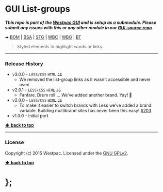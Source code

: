 GUI List-groups
===============

***This repo is part of the [Westpac GUI](http://gel.westpacgroup.com.au/GUI/) and is setup as a submodule. Please submit any issues with this or any other
module in our [GUI-source repo](https://github.com/WestpacCXTeam/GUI-source/issues)***

➠
[BOM](http://westpaccxteam.github.io/GUI-list-groups/tests/BOM/) |
[BSA](http://westpaccxteam.github.io/GUI-list-groups/tests/BSA/) |
[STG](http://westpaccxteam.github.io/GUI-list-groups/tests/STG/) |
[WBC](http://westpaccxteam.github.io/GUI-list-groups/tests/WBC/) |
[WBG](http://westpaccxteam.github.io/GUI-list-groups/tests/WBG/) |
[BT](http://westpaccxteam.github.io/GUI-list-groups/tests/BT/)

> Styled elements to highlight words or links.

----------------------------------------------------------------------------------------------------------------------------------------------------------------


### Release History

* v3.0.0 - `LESS/CSS` `HTML` ~~`JS`~~
	* We removed the list-group links as it wasn’t accessible and never used.
* v2.0.1 - `LESS/CSS` ~~`HTML`~~ ~~`JS`~~
	* Fanfare, Drum roll … We’ve added another brand. Yay! :clap:
* v2.0.0 - `LESS/CSS` ~~`HTML`~~ ~~`JS`~~
	* To make it easier to switch brands with Less we’ve added a brand variable. Building multibrand sites has never been this easy!
		[#203](https://github.com/WestpacCXTeam/GUI-source/issues/203)
* v1.0.0 - Initial port

**[⬆ back to top](#content)**


----------------------------------------------------------------------------------------------------------------------------------------------------------------


### License

Copyright (c) 2015 Westpac. Licensed under the [GNU GPLv2](https://raw.githubusercontent.com/WestpacCXTeam/GUI-list-groups/master/LICENSE).

**[⬆ back to top](#content)**

# };